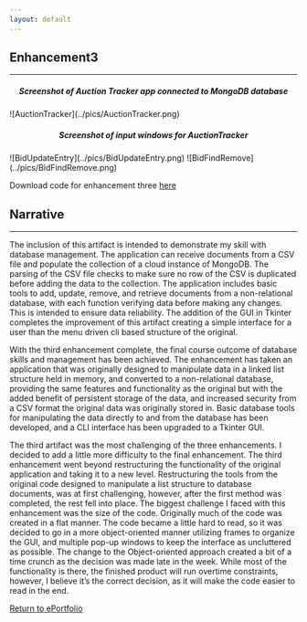 ```yaml
---
layout: default
---
```


## Enhancement3
---

<h5 style="text-align:center;">Screenshot of Auction Tracker app connected to MongoDB database</h5> 
![AuctionTracker](../pics/AuctionTracker.png)

<h5 style="text-align:center;">Screenshot of input windows for AuctionTracker</h5> 
![BidUpdateEntry](../pics/BidUpdateEntry.png) ![BidFindRemove](../pics/BidFindRemove.png)

Download code for enhancement three <a href="./code/AuctionGUI.zip">here</a>

## Narrative
---
The inclusion of this artifact is intended to demonstrate my skill with database management.  The application can receive documents from a CSV file and populate the collection of a cloud instance of MongoDB.  The parsing of the CSV file checks to make sure no row of the CSV is duplicated before adding the data to the collection.  The application includes basic tools to add, update, remove, and retrieve documents from a non-relational database, with each function verifying data before making any changes.  This is intended to ensure data reliability. The addition of the GUI in Tkinter completes the improvement of this artifact creating a simple interface for a user than the menu driven cli based structure of the original.
    
With the third enhancement complete, the final course outcome of database skills and management has been achieved.  The enhancement has taken an application that was originally designed to manipulate data in a linked list structure held in memory, and converted to a non-relational database, providing the same features and functionality as the original but with the added benefit of persistent storage of the data, and increased security from a CSV format the original data was originally stored in.  Basic database tools for manipulating the data directly to and from the database has been developed, and a CLI interface has been upgraded to a Tkinter GUI. 
    
The third artifact was the most challenging of the three enhancements.  I decided to add a little more difficulty to the final enhancement.  The third enhancement went beyond restructuring the functionality of the original application and taking it to a new level.  Restructuring the tools from the original code designed to manipulate a list structure to database documents, was at first challenging, however, after the first method was completed, the rest fell into place.  The biggest challenge I faced with this enhancement was the size of the code.  Originally much of the code was created in a flat manner.  The code became a little hard to read, so it was decided to go in a more object-oriented manner utilizing frames to organize the GUI, and multiple pop-up windows to keep the interface as uncluttered as possible.  The change to the Object-oriented approach created a bit of a time crunch as the decision was made late in the week.  While most of the functionality is there, the finished product will run overtime constraints, however, I believe it’s the correct decision, as it will make the code easier to read in the end.


[Return to ePortfolio](../index.html)